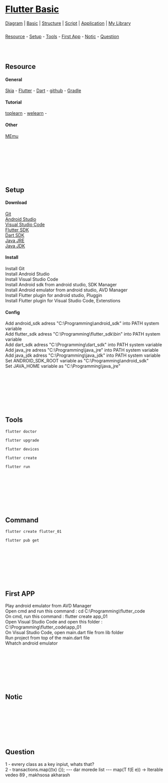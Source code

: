 <style>
.md0{margin-top: 150px;}
.md1{margin-top: 75px;}
.md2{margin-top: 50px;}
.md3{margin-top: 25px;}
.md4{margin-top: 5px;}
.tbl1 td#header{background-color: D1ECCF}
.tbl1 tr#header{background-color: D1ECCF}
.red{color:#E74C3C;font-size: 20px;}
.blue{color:#3498DB}
.green{color:##28B463}
</style>


# [<span style="color:black;">Flutter Basic</span>](Flutter.md)
[Diagram](Flutter-Diagram.md) |
[Basic](Flutter-Basic.md) |
[Structure](Flutter-Structure.md) |
[Script](Flutter-Script.md) |
[Application](Flutter-Application.md) |
[My Library](Flutter-MyLibrary.md)


<div class="md3"></div>
<a href="#resource">Resource</a> - 
<a href="#setup">Setup</a> - 
<a href="#tools">Tools</a> - 
<a href="#first-app">First App</a> - 
<a href="#notic">Notic</a> - 
<a href="#question">Question</a>




<div class="md1"></div>

## Resource

#### General

<a href="https://skia.org/" target="_blank">Skia</a> - 
<a href="https://flutter.dev/" target="_blank">Flutter</a> - 
<a href="https://dart.dev/" target="_blank">Dart</a> - 
<a href="https://github.com/flutter" target="_blank">github</a> - 
<a href="hhttps://gradle.org/" target="_blank">Gradle</a>


#### Tutorial

<a href="https://toplearn.com/courses?pageId=1&Search=Flutter&orderby=createdate&filterby=all" target="_blank">toplearn</a> - <a href="https://welearn.site/course/flutter-video-tutorial/" target="_blank">welearn</a> - 

#### Other
<a href="https://www.memuplay.com/" target="_blank">MEmu</a>







<div class="md0"></div>

## Setup

#### Download

<a href="https://git-scm.com/downloads" target="_blank">Git</a>
<br>
<a href="https://developer.android.com/studio#downloads" target="_blank">Android Studio</a>
<br>
<a href="https://code.visualstudio.com/download" target="_blank">Visual Studio Code</a>
<br>
<a href="https://flutter.dev/docs/get-started/install" target="_blank">Flutter SDK</a>
<br>
<a href="https://dart.dev/tools/sdk/archive" target="_blank">Dart SDK</a>
<br>
<a href="https://java.com/en/download/" target="_blank">Java JRE</a>
<br>
<a href="https://www.oracle.com/java/technologies/javase-jdk11-downloads.html" target="_blank">Java JDK</a>

#### Install

Install Git
<br>
Install Android Studio
<br>
Install Visual Studio Code
<br>
Install Android sdk from android studio, SDK Manager
<br>
Install Android emulator from android studio, AVD Manager
<br>
Install Flutter plugin for android studio, Pluggin
<br>
Install Flutter plugin for Visual Studio Code, Extenstions


#### Config

Add android_sdk adress "C:\Programming\android_sdk" into PATH system variable
<br>
Add flutter_sdk adress "C:\Programming\flutter_sdk\bin" into PATH system variable
<br>
Add dart_sdk adress "C:\Programming\dart_sdk" into PATH system variable
<br>
Add java_jre adress "C:\Programming\java_jre" into PATH system variable
<br>
Add java_jdk adress "C:\Programming\java_jdk" into PATH system variable
<br>
Set ANDROID_SDK_ROOT variable as "C:\Programming\android_sdk"
<br>
Set JAVA_HOME variable as "C:\Programming\java_jre"





<div class="md0"></div>

## Tools

	flutter doctor
	
	flutter upgrade
	
	flutter devices
	
	flutter create
	
	flutter run




<div class="md0"></div>

## Command

	flutter create flutter_01

	flutter pub get






<div class="md0"></div>

## First APP

Play android emulator from AVD Manager
<br>
Open cmd and run this command : cd C:\Programming\flutter_code
<br>
On cmd, run this command : flutter create app_01
<br>
Open Visual Studio Code and open this folder : C:\Programming\flutter_code\app_01
<br>
On Visual Studio Code, open main.dart file from lib folder
<br>
Run project from top of the main.dart file
<br>
Whatch android emulator





<div class="md0"></div>

## Notic

 <div align="right" dir="rtl">
  
</div>





<div class="md0"></div>

## Question

1 - evrery class as a key inpiut, whats that?
<br>
2 - transactions.map((tx) {}); --- dar morede list --- map<T>(T f(E e)) → Iterable<T>
<br>
vedeo 89 , makhsosa akharash




